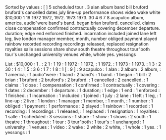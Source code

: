 Sorted by values :
[ ] 5 scheduled tour . 3 alan album band bill bruford bruford's cancelled dates july line-up performance shows video wake white $10,000 1 19 1972 1972, 1972. 1973 1973. 30 4 6 7 8 acapulco album, america, audio"were band's band. began brian bruford. cancelled. claims close compensation confirmed contractually covering december departure. duration; edge end enforced finished. incarnation included joined lane left leg, live london manager member, month, number obliged payment played rainbow recorded recording recordings released, replaced resignation royalties salle sessions share show south theatre throughout tour"both tour's unchanged university venues white, whole yes. yessongs 

List :
$10,000 : 1
. : 2
1 : 1
19 : 1
1972 : 1
1972, : 1
1972. : 1
1973 : 1
1973. : 1
3 : 2
30 : 1
4 : 1
5 : 3
6 : 1
7 : 1
8 : 1
[ : 9
] : 9
acapulco : 1
alan : 2
album : 2
album, : 1
america, : 1
audio"were : 1
band : 2
band's : 1
band. : 1
began : 1
bill : 2
brian : 1
bruford : 2
bruford's : 2
bruford. : 1
cancelled : 2
cancelled. : 1
claims : 1
close : 1
compensation : 1
confirmed : 1
contractually : 1
covering : 1
dates : 2
december : 1
departure. : 1
duration; : 1
edge : 1
end : 1
enforced : 1
finished. : 1
incarnation : 1
included : 1
joined : 1
july : 2
lane : 1
left : 1
leg, : 1
line-up : 2
live : 1
london : 1
manager : 1
member, : 1
month, : 1
number : 1
obliged : 1
payment : 1
performance : 2
played : 1
rainbow : 1
recorded : 1
recording : 1
recordings : 1
released, : 1
replaced : 1
resignation : 1
royalties : 1
salle : 1
scheduled : 3
sessions : 1
share : 1
show : 1
shows : 2
south : 1
theatre : 1
throughout : 1
tour : 3
tour"both : 1
tour's : 1
unchanged : 1
university : 1
venues : 1
video : 2
wake : 2
white : 2
white, : 1
whole : 1
yes. : 1
yessongs : 1
